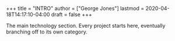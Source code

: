 +++
title = "INTRO"
author = ["George Jones"]
lastmod = 2020-04-18T14:17:10-04:00
draft = false
+++

The main technology section. Every project starts here, eventually branching off to its own category.
